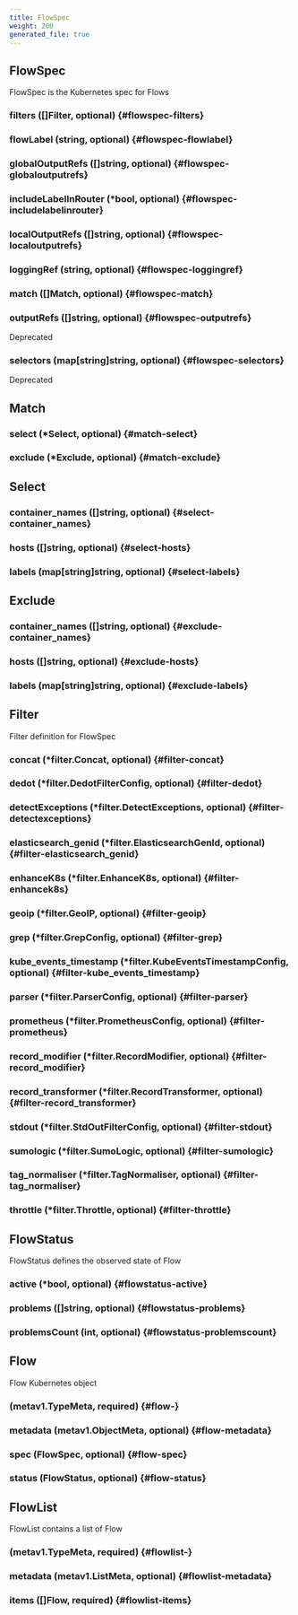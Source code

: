 ```yaml
---
title: FlowSpec
weight: 200
generated_file: true
---
```


## FlowSpec

FlowSpec is the Kubernetes spec for Flows

### filters ([]Filter, optional) {#flowspec-filters}


### flowLabel (string, optional) {#flowspec-flowlabel}


### globalOutputRefs ([]string, optional) {#flowspec-globaloutputrefs}


### includeLabelInRouter (*bool, optional) {#flowspec-includelabelinrouter}


### localOutputRefs ([]string, optional) {#flowspec-localoutputrefs}


### loggingRef (string, optional) {#flowspec-loggingref}


### match ([]Match, optional) {#flowspec-match}


### outputRefs ([]string, optional) {#flowspec-outputrefs}

Deprecated 


### selectors (map[string]string, optional) {#flowspec-selectors}

Deprecated 



## Match

### select (*Select, optional) {#match-select}


### exclude (*Exclude, optional) {#match-exclude}



## Select

### container_names ([]string, optional) {#select-container_names}


### hosts ([]string, optional) {#select-hosts}


### labels (map[string]string, optional) {#select-labels}



## Exclude

### container_names ([]string, optional) {#exclude-container_names}


### hosts ([]string, optional) {#exclude-hosts}


### labels (map[string]string, optional) {#exclude-labels}



## Filter

Filter definition for FlowSpec

### concat (*filter.Concat, optional) {#filter-concat}


### dedot (*filter.DedotFilterConfig, optional) {#filter-dedot}


### detectExceptions (*filter.DetectExceptions, optional) {#filter-detectexceptions}


### elasticsearch_genid (*filter.ElasticsearchGenId, optional) {#filter-elasticsearch_genid}


### enhanceK8s (*filter.EnhanceK8s, optional) {#filter-enhancek8s}


### geoip (*filter.GeoIP, optional) {#filter-geoip}


### grep (*filter.GrepConfig, optional) {#filter-grep}


### kube_events_timestamp (*filter.KubeEventsTimestampConfig, optional) {#filter-kube_events_timestamp}


### parser (*filter.ParserConfig, optional) {#filter-parser}


### prometheus (*filter.PrometheusConfig, optional) {#filter-prometheus}


### record_modifier (*filter.RecordModifier, optional) {#filter-record_modifier}


### record_transformer (*filter.RecordTransformer, optional) {#filter-record_transformer}


### stdout (*filter.StdOutFilterConfig, optional) {#filter-stdout}


### sumologic (*filter.SumoLogic, optional) {#filter-sumologic}


### tag_normaliser (*filter.TagNormaliser, optional) {#filter-tag_normaliser}


### throttle (*filter.Throttle, optional) {#filter-throttle}



## FlowStatus

FlowStatus defines the observed state of Flow

### active (*bool, optional) {#flowstatus-active}


### problems ([]string, optional) {#flowstatus-problems}


### problemsCount (int, optional) {#flowstatus-problemscount}



## Flow

Flow Kubernetes object

###  (metav1.TypeMeta, required) {#flow-}


### metadata (metav1.ObjectMeta, optional) {#flow-metadata}


### spec (FlowSpec, optional) {#flow-spec}


### status (FlowStatus, optional) {#flow-status}



## FlowList

FlowList contains a list of Flow

###  (metav1.TypeMeta, required) {#flowlist-}


### metadata (metav1.ListMeta, optional) {#flowlist-metadata}


### items ([]Flow, required) {#flowlist-items}



